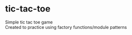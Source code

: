 # tic-tac-toe
Simple tic tac toe game<br/>
Created to practice using factory functions/module patterns